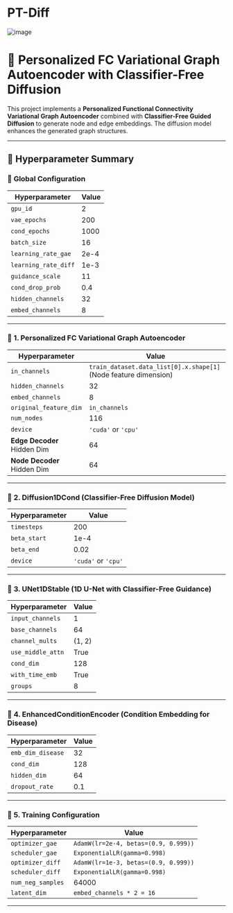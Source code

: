 # PT-Diff

![image](https://github.com/user-attachments/assets/7dfdde82-eb32-4331-b2c2-9386d1bc2eed)


# 🧠 Personalized FC Variational Graph Autoencoder with Classifier-Free Diffusion

This project implements a **Personalized Functional Connectivity Variational Graph Autoencoder** combined with **Classifier-Free Guided Diffusion** to generate node and edge embeddings. The diffusion model enhances the generated graph structures.

---

## 📌 Hyperparameter Summary

### 🔹 **Global Configuration**
| Hyperparameter | Value |
|--------------|----|
| `gpu_id` | 2 |
| `vae_epochs` | 200 |
| `cond_epochs` | 1000 |
| `batch_size` | 16 |
| `learning_rate_gae` | 2e-4 |
| `learning_rate_diff` | 1e-3 |
| `guidance_scale` | 11 |
| `cond_drop_prob` | 0.4 |
| `hidden_channels` | 32 |
| `embed_channels` | 8 |

---

### 🔹 **1. Personalized FC Variational Graph Autoencoder**
| Hyperparameter | Value |
|--------------|----|
| `in_channels` | `train_dataset.data_list[0].x.shape[1]` (Node feature dimension) |
| `hidden_channels` | 32 |
| `embed_channels` | 8 |
| `original_feature_dim` | `in_channels` |
| `num_nodes` | 116 |
| `device` | `'cuda'` or `'cpu'` |
| **Edge Decoder** Hidden Dim | 64 |
| **Node Decoder** Hidden Dim | 64 |

---

### 🔹 **2. Diffusion1DCond (Classifier-Free Diffusion Model)**
| Hyperparameter | Value |
|--------------|----|
| `timesteps` | 200 |
| `beta_start` | 1e-4 |
| `beta_end` | 0.02 |
| `device` | `'cuda'` or `'cpu'` |

---

### 🔹 **3. UNet1DStable (1D U-Net with Classifier-Free Guidance)**
| Hyperparameter | Value |
|--------------|----|
| `input_channels` | 1 |
| `base_channels` | 64 |
| `channel_mults` | (1, 2) |
| `use_middle_attn` | True |
| `cond_dim` | 128 |
| `with_time_emb` | True |
| `groups` | 8 |

---

### 🔹 **4. EnhancedConditionEncoder (Condition Embedding for Disease)**
| Hyperparameter | Value |
|--------------|----|
| `emb_dim_disease` | 32 |
| `cond_dim` | 128 |
| `hidden_dim` | 64 |
| `dropout_rate` | 0.1 |

---

### 🔹 **5. Training Configuration**
| Hyperparameter | Value |
|--------------|----|
| `optimizer_gae` | `AdamW(lr=2e-4, betas=(0.9, 0.999))` |
| `scheduler_gae` | `ExponentialLR(gamma=0.998)` |
| `optimizer_diff` | `AdamW(lr=1e-3, betas=(0.9, 0.999))` |
| `scheduler_diff` | `ExponentialLR(gamma=0.998)` |
| `num_neg_samples` | 64000 |
| `latent_dim` | `embed_channels * 2 = 16` |

---
